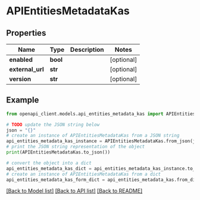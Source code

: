 # APIEntitiesMetadataKas


## Properties

Name | Type | Description | Notes
------------ | ------------- | ------------- | -------------
**enabled** | **bool** |  | [optional] 
**external_url** | **str** |  | [optional] 
**version** | **str** |  | [optional] 

## Example

```python
from openapi_client.models.api_entities_metadata_kas import APIEntitiesMetadataKas

# TODO update the JSON string below
json = "{}"
# create an instance of APIEntitiesMetadataKas from a JSON string
api_entities_metadata_kas_instance = APIEntitiesMetadataKas.from_json(json)
# print the JSON string representation of the object
print(APIEntitiesMetadataKas.to_json())

# convert the object into a dict
api_entities_metadata_kas_dict = api_entities_metadata_kas_instance.to_dict()
# create an instance of APIEntitiesMetadataKas from a dict
api_entities_metadata_kas_form_dict = api_entities_metadata_kas.from_dict(api_entities_metadata_kas_dict)
```
[[Back to Model list]](../README.md#documentation-for-models) [[Back to API list]](../README.md#documentation-for-api-endpoints) [[Back to README]](../README.md)


